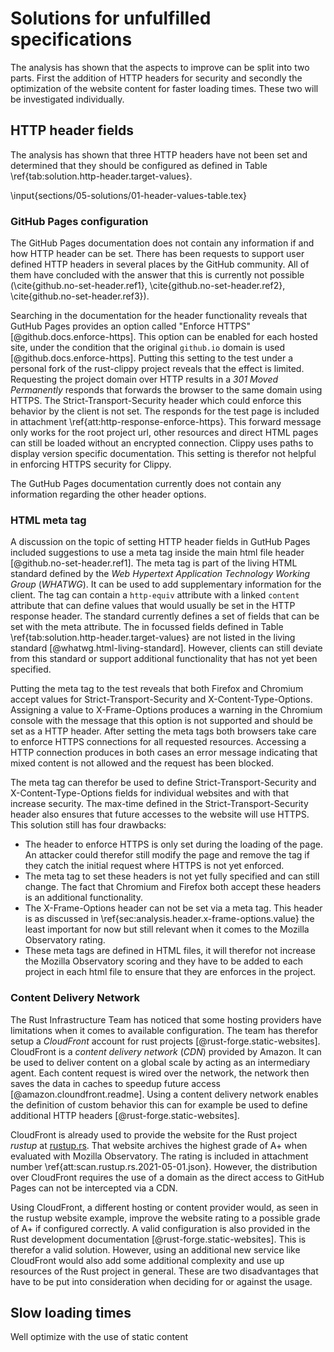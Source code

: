 # Solutions for unfulfilled specifications
The analysis has shown that the aspects to improve can be split into two parts. First the addition of HTTP headers for security and secondly the optimization of the website content for faster loading times. These two will be investigated individually.

## HTTP header fields
The analysis has shown that three HTTP headers have not been set and determined that they should be configured as defined in Table \ref{tab:solution.http-header.target-values}.

\input{sections/05-solutions/01-header-values-table.tex}

### GitHub Pages configuration 
The GitHub Pages documentation does not contain any information if and how HTTP header can be set. There has been requests to support user defined HTTP headers in several places by the GitHub community. All of them have concluded with the answer that this is currently not possible (\cite{github.no-set-header.ref1}, \cite{github.no-set-header.ref2}, \cite{github.no-set-header.ref3}).

Searching in the documentation for the header functionality reveals that GutHub Pages provides an option called "Enforce HTTPS" [@github.docs.enforce-https]. This option can be enabled for each hosted site, under the condition that the original `github.io` domain is used [@github.docs.enforce-https]. Putting this setting to the test under a personal fork of the rust-clippy project reveals that the effect is limited. Requesting the project domain over HTTP results in a _301 Moved Permanently_ responds that forwards the browser to the same domain using HTTPS. The Strict-Transport-Security header which could enforce this behavior by the client is not set. The responds for the test page is included in attachment \ref{att:http-response-enforce-https}. This forward message only works for the root project url, other resources and direct HTML pages can still be loaded without an encrypted connection. Clippy uses paths to display version specific documentation. This setting is therefor not helpful in enforcing HTTPS security for Clippy.

The GutHub Pages documentation currently does not contain any information regarding the other header options.

### HTML meta tag
A discussion on the topic of setting HTTP header fields in GutHub Pages included suggestions to use a meta tag inside the main html file header [@github.no-set-header.ref1]. The meta tag is part of the living HTML standard defined by the _Web Hypertext Application Technology Working Group_ (_WHATWG_). It can be used to add supplementary information for the client. The tag can contain a `http-equiv` attribute with a linked `content` attribute that can define values that would usually be set in the HTTP response header. The standard currently defines a set of fields that can be set with the meta attribute. The in focussed fields defined in Table \ref{tab:solution.http-header.target-values} are not listed in the living standard [@whatwg.html-living-standard]. However, clients can still deviate from this standard or support additional functionality that has not yet been specified. 

Putting the meta tag to the test reveals that both Firefox and Chromium accept values for Strict-Transport-Security and X-Content-Type-Options. Assigning a value to X-Frame-Options produces a warning in the Chromium console with the message that this option is not supported and should be set as a HTTP header. After setting the meta tags both browsers take care to enforce HTTPS connections for all requested resources. Accessing a HTTP connection produces in both cases an error message indicating that mixed content is not allowed and the request has been blocked.

The meta tag can therefor be used to define Strict-Transport-Security and X-Content-Type-Options fields for individual websites and with that increase security. The max-time defined in the Strict-Transport-Security header also ensures that future accesses to the website will use HTTPS. This solution still has four drawbacks:

* The header to enforce HTTPS is only set during the loading of the page. An attacker could therefor still modify the page and remove the tag if they catch the initial request where HTTPS is not yet enforced.
* The meta tag to set these headers is not yet fully specified and can still change. The fact that Chromium and Firefox both accept these headers is an additional functionality.
* The X-Frame-Options header can not be set via a meta tag. This header is as discussed in \ref{sec:analysis.header.x-frame-options.value} the least important for now but still relevant when it comes to the Mozilla Observatory rating.
* These meta tags are defined in HTML files, it will therefor not increase the Mozilla Observatory scoring and they have to be added to each project in each html file to ensure that they are enforces in the project.

### Content Delivery Network
The Rust Infrastructure Team has noticed that some hosting providers have limitations when it comes to available configuration. The team has therefor setup a _CloudFront_ account for rust projects [@rust-forge.static-websites]. CloudFront is a _content delivery network_ (_CDN_) provided by Amazon. It can be used to deliver content on a global scale by acting as an intermediary agent. Each content request is wired over the network, the network then saves the data in caches to speedup future access [@amazon.cloundfront.readme]. Using a content delivery network enables the definition of custom behavior this can for example be used to define additional HTTP headers [@rust-forge.static-websites].

CloudFront is already used to provide the website for the Rust project _rustup_ at [rustup.rs](https://rustup.rs/). That website archives the highest grade of A+ when evaluated with Mozilla Observatory. The rating is included in attachment number \ref{att:scan.rustup.rs.2021-05-01.json}. However, the distribution over CloudFront requires the use of a domain as the direct access to GitHub Pages can not be intercepted via a CDN.

Using CloudFront, a different hosting or content provider would, as seen in the rustup website example, improve the website rating to a possible grade of A+ if configured correctly. A valid configuration is also provided in the Rust development documentation [@rust-forge.static-websites]. This is therefor a valid solution. However, using an additional new service like CloudFront would also add some additional complexity and use up resources of the Rust project in general. These are two disadvantages that have to be put into consideration when deciding for or against the usage.

## Slow loading times
Well optimize with the use of static content